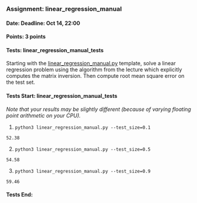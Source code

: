 ### Assignment: linear_regression_manual
#### Date: Deadline: Oct 14, 22:00
#### Points: 3 points
#### Tests: linear_regression_manual_tests

Starting with the
[linear_regression_manual.py](https://github.com/ufal/npfl129/tree/past-2425/labs/01/linear_regression_manual.py)
template, solve a linear regression problem using the algorithm from the lecture
which explicitly computes the matrix inversion. Then compute root mean square
error on the test set.

#### Tests Start: linear_regression_manual_tests
_Note that your results may be slightly different (because of varying floating point arithmetic on your CPU)._

1. `python3 linear_regression_manual.py --test_size=0.1`
```
52.38
```

2. `python3 linear_regression_manual.py --test_size=0.5`
```
54.58
```

3. `python3 linear_regression_manual.py --test_size=0.9`
```
59.46
```
#### Tests End:
